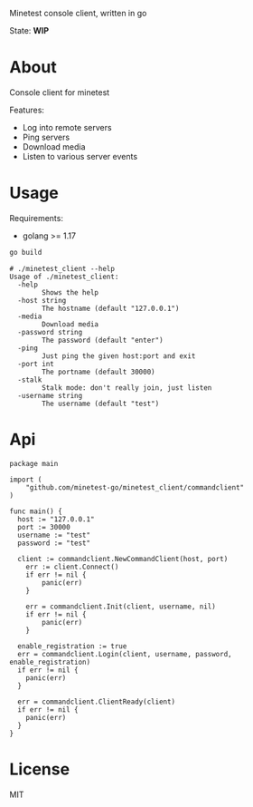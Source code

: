 
Minetest console client, written in go

State: **WIP**

# About

Console client for minetest

Features:
* Log into remote servers
* Ping servers
* Download media
* Listen to various server events

# Usage

Requirements:
* golang >= 1.17

```bash
go build
```

```
# ./minetest_client --help
Usage of ./minetest_client:
  -help
    	Shows the help
  -host string
    	The hostname (default "127.0.0.1")
  -media
    	Download media
  -password string
    	The password (default "enter")
  -ping
    	Just ping the given host:port and exit
  -port int
    	The portname (default 30000)
  -stalk
    	Stalk mode: don't really join, just listen
  -username string
    	The username (default "test")
```

# Api

```golang
package main

import (
	"github.com/minetest-go/minetest_client/commandclient"
)

func main() {
  host := "127.0.0.1"
  port := 30000
  username := "test"
  password := "test"

  client := commandclient.NewCommandClient(host, port)
	err := client.Connect()
	if err != nil {
		panic(err)
	}

	err = commandclient.Init(client, username, nil)
	if err != nil {
		panic(err)
	}

  enable_registration := true
  err = commandclient.Login(client, username, password, enable_registration)
  if err != nil {
    panic(err)
  }

  err = commandclient.ClientReady(client)
  if err != nil {
    panic(err)
  }
}
```

# License

MIT